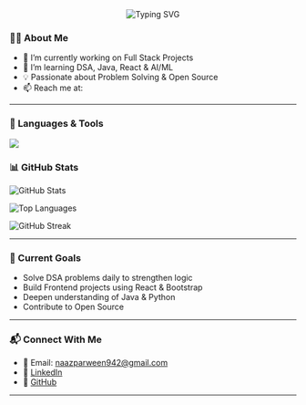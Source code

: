 <div align="center">
  <img 
    src="https://readme-typing-svg.demolab.com?font=Fira+Code&size=36&pause=1000&color=36BCF7&center=true&vCenter=true&width=800&lines=Hi+there+%F0%9F%91%8B+I'm+Naaz;Java+%7C+Frontend+%7C+Python+%7C+DSA;Welcome+to+my+GitHub+Profile!" 
    alt="Typing SVG" 
  />
</div>


### 👩‍💻 About Me
- 🔭 I’m currently working on Full Stack Projects
- 🌱 I’m learning DSA, Java, React & AI/ML
- 💡 Passionate about Problem Solving & Open Source
- 📫 Reach me at: 

---


### 🚀 Languages & Tools
<p>
  <img src="https://skillicons.dev/icons?i=java,python,html,css,js,git,github" />
</p>



###                               📊 GitHub Stats
![GitHub Stats](https://github-readme-stats.vercel.app/api?username=Noorkhanam&show_icons=true&theme=tokyonight)

![Top Languages](https://github-readme-stats.vercel.app/api/top-langs/?username=Noorkhanam&layout=compact&theme=tokyonight)

![GitHub Streak](https://github-readme-streak-stats.herokuapp.com/?user=Noorkhanam&theme=tokyonight)

---



### 🌱 Current Goals
- Solve DSA problems daily to strengthen logic  
- Build Frontend projects using React & Bootstrap  
- Deepen understanding of Java & Python  
- Contribute to Open Source  

---

### 📬 Connect With Me
- 📧 Email: naazparween942@gmail.com  
- 💼 [LinkedIn](https://www.linkedin.com/in/naaz-parween-633478319)  
- 🐙 [GitHub](https://github.com/naaz297)  

---
